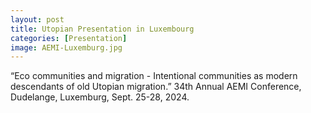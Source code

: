 ```yaml
---
layout: post
title: Utopian Presentation in Luxembourg
categories: [Presentation]
image: AEMI-Luxemburg.jpg
---
```

“Eco communities and migration - Intentional communities as modern descendants of old Utopian migration.” 34th Annual AEMI Conference, Dudelange, Luxemburg, Sept. 25-28, 2024.
